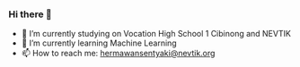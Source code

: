 ### Hi there 👋


- 🔭 I’m currently studying on Vocation High School 1 Cibinong and NEVTIK
- 🌱 I’m currently learning Machine Learning
- 📫 How to reach me: hermawansentyaki@nevtik.org
